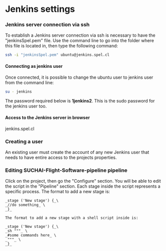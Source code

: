 # Jenkins settings

### Jenkins server connection via ssh
To establish a Jenkins server connection via ssh is necessary to 
have the "jenkinsSpel.pem" file. Use the command line to go into 
the folder where this file is located in, then type the following 
command:

```bash
ssh -i "jenkinsSpel.pem" ubuntu@jenkins.spel.cl
```

#### Connecting as jenkins user
Once connected, it is possible to change the ubuntu user to
jenkins user from the command line:

```bash
su - jenkins
```
The password required below is **1jenkins2**. This is the sudo
password for the jenkins user too.

#### Access to the Jenkins server in browser
jenkins.spel.cl

### Creating a user
An existing user must create the account of any new Jenkins user
that needs to have entire access to the projects properties.

### Editing SUCHAI-Flight-Software-pipeline pipeline
Click on the project, then go the "Configure" section. You will be 
able to edit the script in the "Pipeline" section. Each stage inside
the script represents a specific process. The format to add 
a new stage is:

```
_stage ('New stage') {_\
_//do something_ \
_}_

The format to add a new stage with a shell script inside is:

_stage ('New stage') {_\
_sh """_ \
_#some commands here_ \
_"""_ \
_}_
```
